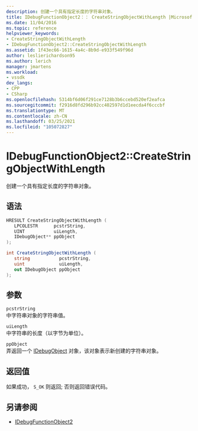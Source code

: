```yaml
---
description: 创建一个具有指定长度的字符串对象。
title: IDebugFunctionObject2：： CreateStringObjectWithLength |Microsoft Docs
ms.date: 11/04/2016
ms.topic: reference
helpviewer_keywords:
- CreateStringObjectWithLength
- IDebugFunctionObject2::CreateStringObjectWithLength
ms.assetid: 1f43ec66-1615-4a4c-8b9d-e933f549f96d
author: leslierichardson95
ms.author: lerich
manager: jmartens
ms.workload:
- vssdk
dev_langs:
- CPP
- CSharp
ms.openlocfilehash: 5314bf6d06f291ce7128b3b6ccebd520ef2eafca
ms.sourcegitcommit: f2916d8fd296b92cc402597d1d1eecda4f6cccbf
ms.translationtype: MT
ms.contentlocale: zh-CN
ms.lasthandoff: 03/25/2021
ms.locfileid: "105072827"
---
```

# <a name="idebugfunctionobject2createstringobjectwithlength"></a>IDebugFunctionObject2::CreateStringObjectWithLength
创建一个具有指定长度的字符串对象。

## <a name="syntax"></a>语法

```cpp
HRESULT CreateStringObjectWithLength (
   LPCOLESTR      pcstrString,
   UINT           uiLength,
   IDebugObject** ppObject
);
```

```csharp
int CreateStringObjectWithLength (
   string           pcstrString,
   uint             uiLength,
   out IDebugObject ppObject
);
```

## <a name="parameters"></a>参数
`pcstrString`\
中字符串对象的字符串值。

`uiLength`\
中字符串的长度（以字节为单位）。

`ppObject`\
弄返回一个 [IDebugObject](../../../extensibility/debugger/reference/idebugobject.md) 对象，该对象表示新创建的字符串对象。

## <a name="return-value"></a>返回值
 如果成功， `S_OK` 则返回; 否则返回错误代码。

## <a name="see-also"></a>另请参阅
- [IDebugFunctionObject2](../../../extensibility/debugger/reference/idebugfunctionobject2.md)

